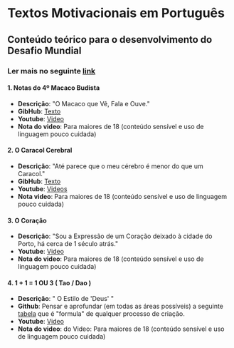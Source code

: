 # Textos Motivacionais em Português

## Conteúdo teórico para o desenvolvimento do Desafio Mundial

### Ler mais no seguinte [link](https://odicforcesounds.github.io/Desafio-Mundial/)

#### 1. Notas do 4º Macaco Budista
  - **Descrição**: "O Macaco que Vê, Fala e Ouve."
  -  **GibHub**: [Texto](./docs/Macaco_Budista.md)
  - **Youtube**: [Video](https://www.youtube.com/watch?v=_iRz_BrCEbs) 
  - **Nota do video**: Para maiores de 18 (conteúdo sensível e uso de linguagem pouco cuidada)

#### 2. O Caracol Cerebral
  - **Descrição**: "Até parece que o meu cérebro é menor do que um Caracol."
  - **GibHub**: [Texto](./docs/O_Caracol_Cerebral.md)
  - **Youtube**: [Videos](https://www.youtube.com/playlist?list=PLEIKvfX5iExCJKaQjuVlJyY2kxxfYJMD-)
  - **Nota video**: Para maiores de 18 (conteúdo sensível e uso de linguagem pouco cuidada)

#### 3. O Coração
  - **Descrição**: "Sou a Expressão de um Coração deixado à cidade do Porto, há cerca de 1 século atrás."
  - **Youtube**: [Video](https://www.youtube.com/watch?v=iWI-w27XbWk)
  - **Nota do video**: Para maiores de 18 (conteúdo sensível e uso de linguagem pouco cuidada)

#### 4. 1 + 1 = 1 OU 3 ( Tao / Dao )
  - **Descrição**: " O Estilo de 'Deus' "
  - **Github**: Pensar e aprofundar (em todas as áreas possíveis) a seguinte [tabela](https://wiki.odicforcesounds.com/art/#/tool/kit) que é "formula" de qualquer processo de criação.
  - **Youtube**: [Video](https://www.youtube.com/watch?v=nFnfABOV-6c)
  - **Nota do video**: do Video: Para maiores de 18 (conteúdo sensível e uso de linguagem pouco cuidada)
